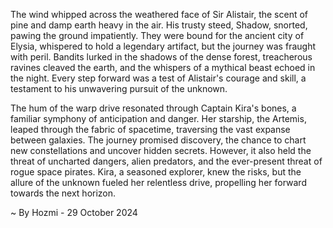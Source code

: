 
The wind whipped across the weathered face of Sir Alistair, the scent of pine and damp earth heavy in the air. His trusty steed, Shadow, snorted, pawing the ground impatiently. They were bound for the ancient city of Elysia, whispered to hold a legendary artifact, but the journey was fraught with peril. Bandits lurked in the shadows of the dense forest, treacherous ravines cleaved the earth, and the whispers of a mythical beast echoed in the night. Every step forward was a test of Alistair's courage and skill, a testament to his unwavering pursuit of the unknown. 

The hum of the warp drive resonated through Captain Kira's bones, a familiar symphony of anticipation and danger. Her starship, the Artemis, leaped through the fabric of spacetime, traversing the vast expanse between galaxies. The journey promised discovery, the chance to chart new constellations and uncover hidden secrets. However, it also held the threat of uncharted dangers, alien predators, and the ever-present threat of rogue space pirates. Kira, a seasoned explorer, knew the risks, but the allure of the unknown fueled her relentless drive, propelling her forward towards the next horizon. 

~ By Hozmi - 29 October 2024
